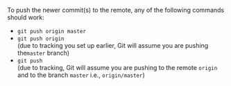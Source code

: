

To push the newer commit(s) to the remote, any of the following commands should work:

* `git push origin master`
* `git push origin`<br>
  (due to tracking you set up earlier, Git will assume you are pushing the`master` branch)
* `git push`<br>
  (due to tracking, Git will assume you are pushing to the remote `origin` and to the branch `master` i.e., `origin/master`)

